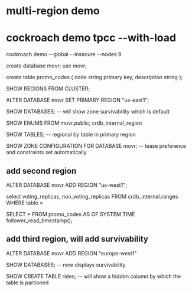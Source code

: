 # multi-region demo

# cockroach demo tpcc --with-load
cockroach demo --global --insecure --nodes 9

create database movr; use movr;

create table promo_codes (
code string primary key,
description string
);


SHOW REGIONS FROM CLUSTER;


ALTER DATABASE movr SET PRIMARY REGION "us-east1";

SHOW DATABASES; -- will show zone survivability which is default

SHOW ENUMS FROM movr.public;
crdb_internal_region

SHOW TABLES; -- regional by table in primary region

SHOW ZONE CONFIGURATION FOR DATABASE movr; -- lease preference and constraints set automatically

## add second region
ALTER DATABASE movr ADD REGION "us-west1";

select voting_replicas, non_voting_replicas FROM crdb_internal.ranges WHERE table =

SELECT * FROM promo_codes AS OF SYSTEM TIME follower_read_timestamp();

## add third region, will add survivability

ALTER DATABASE movr ADD REGION "europe-west1"

SHOW DATABASES; -- now displays survivability

SHOW CREATE TABLE rides; -- will show a hidden column by which the table is partioned
